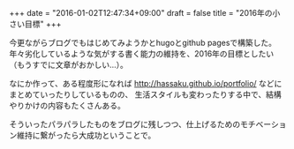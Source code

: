 +++
date = "2016-01-02T12:47:34+09:00"
draft = false
title = "2016年の小さい目標"
+++

今更ながらブログでもはじめてみようかとhugoとgithub pagesで構築した。
年々劣化しているような気がする書く能力の維持を、2016年の目標としたい（もうすでに文章がおかしい...）。

なにか作って、ある程度形になれば http://hassaku.github.io/portfolio/ などにまとめていったりしているものの、
生活スタイルも変わったりする中で、結構やりかけの内容もたくさんある。

そういったパラパラしたものをブログに残しつつ、仕上げるためのモチベーション維持に繋がったら大成功ということで。

